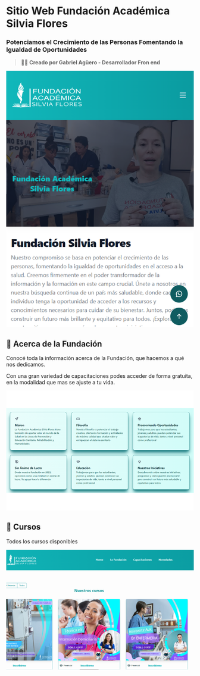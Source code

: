 # Sitio Web Fundación Académica Silvia Flores

### Potenciamos el Crecimiento de las Personas Fomentando la Igualdad de Oportunidades


> 🧑‍🚀 **Creado por Gabriel Agüero - Desarrollador Fron end** 

![just-the-basics](src/images/wenfundacion.png)

## 🚀 Acerca de la Fundación 

Conocé toda la información acerca de la Fundación, que hacemos a qué nos dedicamos.

Con una gran variedad de capacitaciones podes acceder de forma gratuita,  en la modalidad que mas se ajuste a tu vida.

![just-the-basics](src/images/aboutfundacion.png)

## 🧞 Cursos

Todos los cursos disponibles

![just-the-basics](src/images/capacitacionesfundacion.png)

